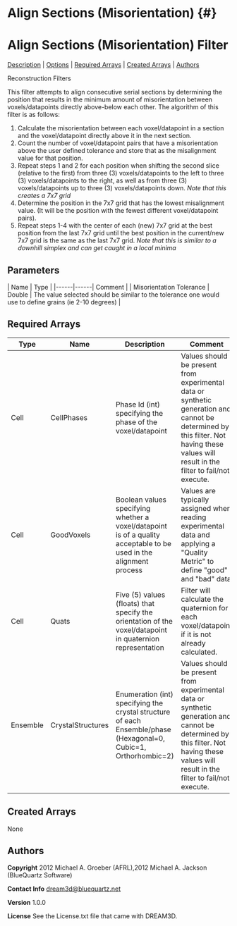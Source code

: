 Align Sections (Misorientation) {#}
======
<h1 class="pHeading1">Align Sections (Misorientation) Filter</h1>
<p class="pCellBody">
<a href="../ReconstructionFilters/AlignSectionsMisorientation.html#wp2">Description</a> | <a href="../ReconstructionFilters/AlignSectionsMisorientation.html#wp3">Options</a> | <a href="../ReconstructionFilters/AlignSectionsMisorientation.html#wp4">Required Arrays</a> | <a href="../ReconstructionFilters/AlignSectionsMisorientation.html#wp5">Created Arrays</a> | <a href="../ReconstructionFilters/AlignSectionsMisorientation.html#wp1">Authors</a> 

Reconstruction Filters


This filter attempts to align consecutive serial sections by determining the position that results in the minimum amount of misorientation
between voxels/datapoints directly above-below each other. 
The algorithm of this filter is as follows:

1) Calculate the misorientation between each voxel/datapoint in a section and the voxel/datapoint directly above it in the next section.  
2) Count the number of voxel/datapoint pairs that have a misorientation above the user defined tolerance and store that as the misalignment value for that position.
3) Repeat steps 1 and 2 for each position when shifting the second slice (relative to the first) from three (3) voxels/datapoints to the left 
to three (3) voxels/datapoints to the right, as well as from three (3) voxels/datapoints up to three (3) voxels/datapoints down.
*Note that this creates a 7x7 grid*
4) Determine the position in the 7x7 grid that has the lowest misalignment value. (It will be the position with the fewest different voxel/datapoint pairs).
5) Repeat steps 1-4 with the center of each (new) 7x7 grid at the best position from the last 7x7 grid until the best position in the current/new 7x7 grid is the same
as the last 7x7 grid.
*Note that this is similar to a downhill simplex and can get caught in a local minima*

  


## Parameters ## 

| Name | Type |
|------|------| Comment |
| Misorientation Tolerance | Double | The value selected should be similar to the tolerance one would use to define grains (ie 2-10 degrees) |

## Required Arrays ##

| Type | Name | Description | Comment |
|------|------|-------------|---------|
| Cell | CellPhases | Phase Id (int) specifying the phase of the voxel/datapoint | Values should be present from experimental data or synthetic generation and cannot be determined by this filter. Not having these values will result in the filter to fail/not execute. |
| Cell | GoodVoxels | Boolean values specifying whether a voxel/datapoint is of a quality acceptable to be used in the alignment process | Values are typically assigned when reading experimental data and applying a "Quality Metric" to define "good" and "bad" data  |
| Cell | Quats | Five (5) values (floats) that specify the orientation of the voxel/datapoint in quaternion representation | Filter will calculate the quaternion for each voxel/datapoint if it is not already calculated. |
| Ensemble | CrystalStructures | Enumeration (int) specifying the crystal structure of each Ensemble/phase (Hexagonal=0, Cubic=1, Orthorhombic=2) | Values should be present from experimental data or synthetic generation and cannot be determined by this filter. Not having these values will result in the filter to fail/not execute. |

## Created Arrays ##
None

## Authors ##

**Copyright** 2012 Michael A. Groeber (AFRL),2012 Michael A. Jackson (BlueQuartz Software)

**Contact Info** dream3d@bluequartz.net

**Version** 1.0.0

**License**  See the License.txt file that came with DREAM3D.



